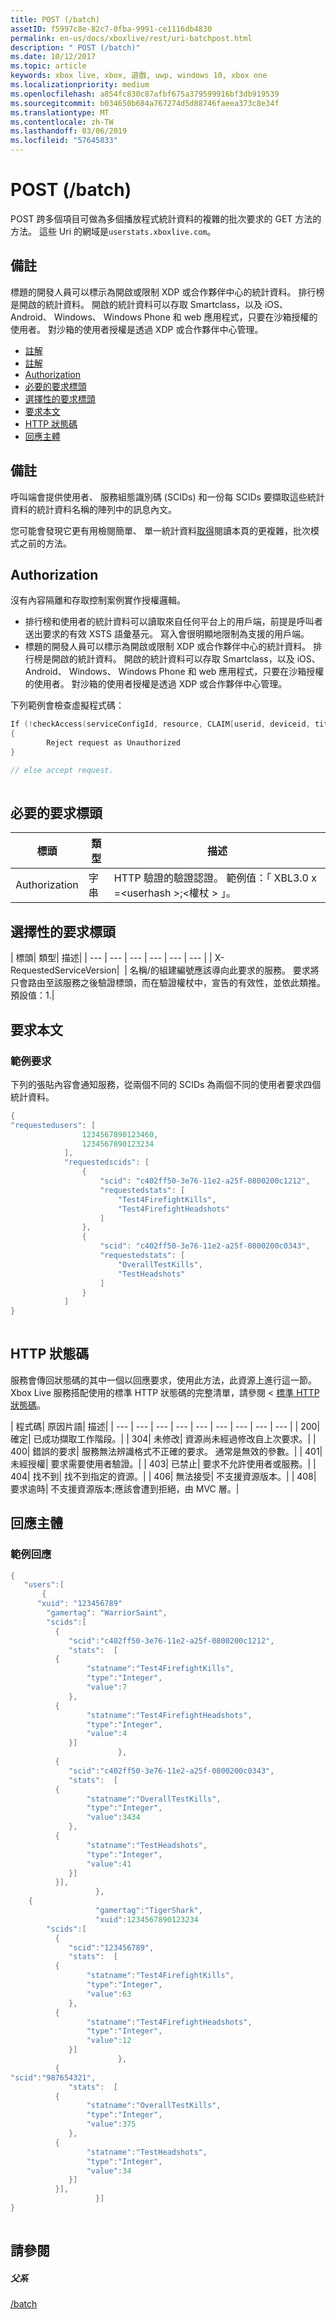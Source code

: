 ```yaml
---
title: POST (/batch)
assetID: f5997c8e-82c7-0fba-9991-ce1116db4830
permalink: en-us/docs/xboxlive/rest/uri-batchpost.html
description: " POST (/batch)"
ms.date: 10/12/2017
ms.topic: article
keywords: xbox live, xbox, 遊戲, uwp, windows 10, xbox one
ms.localizationpriority: medium
ms.openlocfilehash: a854fc830c87afbf675a379599916bf3db919539
ms.sourcegitcommit: b034650b684a767274d5d88746faeea373c8e34f
ms.translationtype: MT
ms.contentlocale: zh-TW
ms.lasthandoff: 03/06/2019
ms.locfileid: "57645833"
---
```

# <a name="post-batch"></a>POST (/batch)
POST 跨多個項目可做為多個播放程式統計資料的複雜的批次要求的 GET 方法的方法。 這些 Uri 的網域是`userstats.xboxlive.com`。
 
<a id="ID4ET"></a>

 
## <a name="remarks"></a>備註
 
標題的開發人員可以標示為開啟或限制 XDP 或合作夥伴中心的統計資料。 排行榜是開啟的統計資料。 開啟的統計資料可以存取 Smartclass，以及 iOS、 Android、 Windows、 Windows Phone 和 web 應用程式，只要在沙箱授權的使用者。 對沙箱的使用者授權是透過 XDP 或合作夥伴中心管理。
  
  * [註解](#ID4ET)
  * [註解](#ID4EFB)
  * [Authorization](#ID4EUB)
  * [必要的要求標頭](#ID4ETC)
  * [選擇性的要求標頭](#ID4E3D)
  * [要求本文](#ID4EAF)
  * [HTTP 狀態碼](#ID4EWF)
  * [回應主體](#ID4ENBAC)
 
<a id="ID4EFB"></a>

 
## <a name="remarks"></a>備註
 
呼叫端會提供使用者、 服務組態識別碼 (SCIDs) 和一份每 SCIDs 要擷取這些統計資料的統計資料名稱的陣列中的訊息內文。
 
您可能會發現它更有用檢閱簡單、 單一統計資料[取得](uri-usersxuidscidsscidstatsget.md)閱讀本頁的更複雜，批次模式之前的方法。
  
<a id="ID4EUB"></a>

 
## <a name="authorization"></a>Authorization
 
沒有內容隔離和存取控制案例實作授權邏輯。
 
   * 排行榜和使用者的統計資料可以讀取來自任何平台上的用戶端，前提是呼叫者送出要求的有效 XSTS 語彙基元。 寫入會很明顯地限制為支援的用戶端。
   * 標題的開發人員可以標示為開啟或限制 XDP 或合作夥伴中心的統計資料。 排行榜是開啟的統計資料。 開啟的統計資料可以存取 Smartclass，以及 iOS、 Android、 Windows、 Windows Phone 和 web 應用程式，只要在沙箱授權的使用者。 對沙箱的使用者授權是透過 XDP 或合作夥伴中心管理。
  
下列範例會檢查虛擬程式碼：
 

```cpp
If (!checkAccess(serviceConfigId, resource, CLAIM[userid, deviceid, titleid]))
{
        Reject request as Unauthorized
}

// else accept request.
         
```

  
<a id="ID4ETC"></a>

 
## <a name="required-request-headers"></a>必要的要求標頭
 
| 標頭| 類型| 描述| 
| --- | --- | --- | 
| Authorization| 字串| HTTP 驗證的驗證認證。 範例值：「 XBL3.0 x =&lt;userhash >;&lt;權杖 > 」。| 
  
<a id="ID4E3D"></a>

 
## <a name="optional-request-headers"></a>選擇性的要求標頭
 
| 標頭| 類型| 描述| 
| --- | --- | --- | --- | --- | --- | 
| X-RequestedServiceVersion|  | 名稱/的組建編號應該導向此要求的服務。 要求將只會路由至該服務之後驗證標頭，而在驗證權杖中，宣告的有效性，並依此類推。 預設值：1.| 
  
<a id="ID4EAF"></a>

 
## <a name="request-body"></a>要求本文
 
<a id="ID4EIF"></a>

 
### <a name="sample-request"></a>範例要求
 
下列的張貼內容會通知服務，從兩個不同的 SCIDs 為兩個不同的使用者要求四個統計資料。
 

```cpp
{    
"requestedusers": [
                1234567890123460,
                1234567890123234
            ],
            "requestedscids": [
                {
                    "scid": "c402ff50-3e76-11e2-a25f-0800200c1212",
                    "requestedstats": [
                        "Test4FirefightKills",
                        "Test4FirefightHeadshots"
                    ]
                },
                {
                    "scid": "c402ff50-3e76-11e2-a25f-0800200c0343",
                    "requestedstats": [
                        "OverallTestKills",
                        "TestHeadshots"
                    ]
                }
            ] 
}
      
```

   
<a id="ID4EWF"></a>

 
## <a name="http-status-codes"></a>HTTP 狀態碼
 
服務會傳回狀態碼的其中一個以回應要求，使用此方法，此資源上進行這一節。 Xbox Live 服務搭配使用的標準 HTTP 狀態碼的完整清單，請參閱 <<c0> [ 標準 HTTP 狀態碼](../../additional/httpstatuscodes.md)。
 
| 程式碼| 原因片語| 描述| 
| --- | --- | --- | --- | --- | --- | --- | --- | --- | 
| 200| 確定| 已成功擷取工作階段。| 
| 304| 未修改| 資源尚未經過修改自上次要求。| 
| 400| 錯誤的要求| 服務無法辨識格式不正確的要求。 通常是無效的參數。| 
| 401| 未經授權| 要求需要使用者驗證。| 
| 403| 已禁止| 要求不允許使用者或服務。| 
| 404| 找不到| 找不到指定的資源。| 
| 406| 無法接受| 不支援資源版本。| 
| 408| 要求逾時| 不支援資源版本;應該會遭到拒絕，由 MVC 層。| 
  
<a id="ID4ENBAC"></a>

 
## <a name="response-body"></a>回應主體
 
<a id="ID4EXBAC"></a>

 
### <a name="sample-response"></a>範例回應
 

```cpp
{    
   "users":[          
       {    
      "xuid": "123456789"
        "gamertag": "WarriorSaint",
        "scids":[
          {
             "scid":"c402ff50-3e76-11e2-a25f-0800200c1212",
             "stats":  [
          {
                 "statname":"Test4FirefightKills",
                 "type":"Integer",
                 "value":7
             },
          {
                 "statname":"Test4FirefightHeadshots",
                 "type":"Integer",
                 "value":4
             }]
                        },
          {
             "scid":"c402ff50-3e76-11e2-a25f-0800200c0343",
             "stats":  [
          {
                 "statname":"OverallTestKills",
                 "type":"Integer",
                 "value":3434
             },
          {
                 "statname":"TestHeadshots",
                 "type":"Integer",
                 "value":41
             }]
          }],
                   },
    {    
                   "gamertag":"TigerShark",
                   "xuid":1234567890123234
        "scids":[
          {
             "scid":"123456789",
             "stats":  [
          {
                 "statname":"Test4FirefightKills",
                 "type":"Integer",
                 "value":63
             },
          {
                 "statname":"Test4FirefightHeadshots",
                 "type":"Integer",
                 "value":12
             }]
                        },
          {
"scid":"987654321",
             "stats":  [
          {
                 "statname":"OverallTestKills",
                 "type":"Integer",
                 "value":375
             },
          {
                 "statname":"TestHeadshots",
                 "type":"Integer",
                 "value":34
             }]
          }],
                   }]
}
         
```

   
<a id="ID4EDCAC"></a>

 
## <a name="see-also"></a>請參閱
 
<a id="ID4EFCAC"></a>

 
##### <a name="parent"></a>父系 

[/batch](uri-batch.md)

   